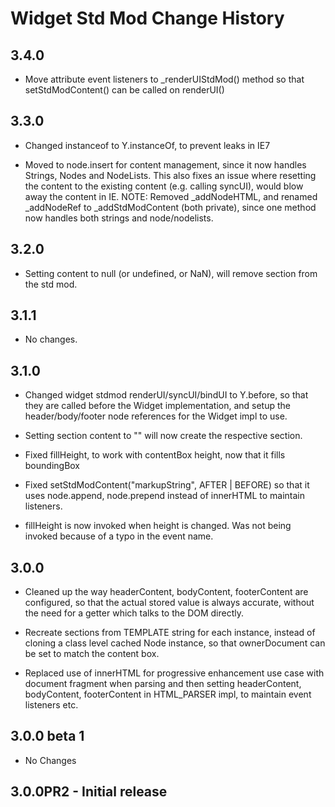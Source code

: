 Widget Std Mod Change History
=============================

3.4.0
-----

  * Move attribute event listeners to _renderUIStdMod() method so that 
    setStdModContent() can be called on renderUI()

3.3.0
-----

  * Changed instanceof to Y.instanceOf, to prevent leaks in IE7

  * Moved to node.insert for content management, since it now handles 
    Strings, Nodes and NodeLists. This also fixes an issue where 
    resetting the content to the existing content (e.g. calling syncUI), 
    would blow away the content in IE. NOTE: Removed _addNodeHTML, and 
    renamed _addNodeRef to _addStdModContent (both private), since one
    method now handles both strings and node/nodelists. 

3.2.0
-----

  * Setting content to null (or undefined, or NaN), will remove section
    from the std mod.

3.1.1
-----

  * No changes.

3.1.0
-----

  * Changed widget stdmod renderUI/syncUI/bindUI to Y.before, so that they are 
    called before the Widget implementation, and setup the header/body/footer
    node references for the Widget impl to use.

  * Setting section content to "" will now create the respective section. 

  * Fixed fillHeight, to work with contentBox height, now that it fills boundingBox

  * Fixed setStdModContent("markupString", AFTER | BEFORE) so that it uses 
    node.append, node.prepend instead of innerHTML to maintain listeners.

  * fillHeight is now invoked when height is changed. Was not being invoked 
    because of a typo in the event name.

3.0.0
-----

  * Cleaned up the way headerContent, bodyContent, footerContent are configured,
    so that the actual stored value is always accurate, without the need for a 
    getter which talks to the DOM directly.

  * Recreate sections from TEMPLATE string for each instance, instead of
    cloning a class level cached Node instance, so that ownerDocument
    can be set to match the content box.

  * Replaced use of innerHTML for progressive enhancement use case with 
    document fragment when parsing and then setting headerContent, bodyContent,
    footerContent in HTML_PARSER impl, to maintain event listeners etc.

3.0.0 beta 1
------------

  * No Changes

3.0.0PR2 - Initial release
--------------------------
